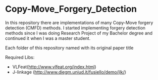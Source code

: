 # Copy-Move_Forgery_Detection
In this repository there are implementations of many Copy-Move forgery detection (CMFD) methods. I started implementing forgery detection methods since I was doing Research Project of my Bachelor degree and continued it when I was a master student.

Each folder of this repository named with its original paper title

Required Libs:
  - VLFeat(http://www.vlfeat.org/index.html)
  - J-linkage (http://www.diegm.uniud.it/fusiello/demo/jlk/)
  

